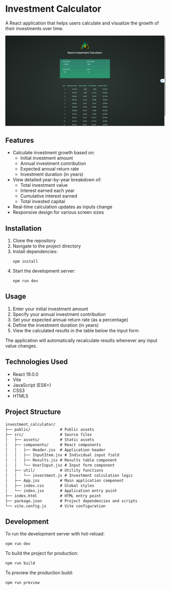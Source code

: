 # Investment Calculator

A React application that helps users calculate and visualize the growth of their investments over time.

![Investment Calculator Screenshot](./investment_calculator.png)

## Features

- Calculate investment growth based on:
  - Initial investment amount
  - Annual investment contribution
  - Expected annual return rate
  - Investment duration (in years)
- View detailed year-by-year breakdown of:
  - Total investment value
  - Interest earned each year
  - Cumulative interest earned
  - Total invested capital
- Real-time calculation updates as inputs change
- Responsive design for various screen sizes

## Installation

1. Clone the repository
2. Navigate to the project directory
3. Install dependencies:
   ```
   npm install
   ```
4. Start the development server:
   ```
   npm run dev
   ```

## Usage

1. Enter your initial investment amount
2. Specify your annual investment contribution
3. Set your expected annual return rate (as a percentage)
4. Define the investment duration (in years)
5. View the calculated results in the table below the input form

The application will automatically recalculate results whenever any input value changes.

## Technologies Used

- React 19.0.0
- Vite
- JavaScript (ES6+)
- CSS3
- HTML5

## Project Structure

```
investment_calculator/
├── public/             # Public assets
├── src/                # Source files
│   ├── assets/         # Static assets
│   ├── components/     # React components
│   │   ├── Header.jsx  # Application header
│   │   ├── InputItem.jsx # Individual input field
│   │   ├── Results.jsx # Results table component
│   │   └── UserInput.jsx # Input form component
│   ├── util/           # Utility functions
│   │   └── investment.js # Investment calculation logic
│   ├── App.jsx         # Main application component
│   ├── index.css       # Global styles
│   └── index.jsx       # Application entry point
├── index.html          # HTML entry point
├── package.json        # Project dependencies and scripts
└── vite.config.js      # Vite configuration
```

## Development

To run the development server with hot-reload:

```
npm run dev
```

To build the project for production:

```
npm run build
```

To preview the production build:

```
npm run preview
```